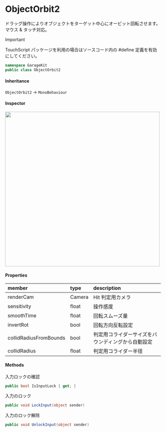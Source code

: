# ObjectOrbit2

ドラッグ操作によりオブジェクトをターゲット中心にオービット回転させます。マウス & タッチ対応。

> [!IMPORTANT]
> TouchScript パッケージを利用の場合はソースコード内の #define 定義を有効にしてください。

```csharp
namespace GarageKit
public class ObjectOrbit2
```

#### Inheritance

`ObjectOrbit2` -> `MonoBehaviour`

#### Inspector

<img src="~/image/script_reference/objectorbit2_inspector.png" width="500px"/>

#### Properties

|member|type|description|
|:--|:--|:--|
|renderCam|Camera|Hit 判定用カメラ|
|sensitivity|float|操作感度|
|smoothTime|float|回転スムーズ量|
|invertRot|bool|回転方向反転設定|
|collidRadiusFromBounds|bool|判定用コライダーサイズをバウンディングから自動設定|
|collidRadius|float|判定用コライダー半径|

#### Methods

入力ロックの確認
```csharp
public bool IsInputLock { get; }
```

入力のロック
```csharp
public void LockInput(object sender)
```

入力のロック解除
```csharp
public void UnlockInput(object sender)
```
